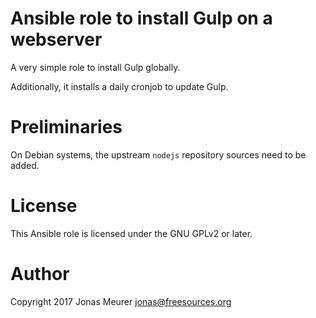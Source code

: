 # Ansible role to install Gulp on a webserver

A very simple role to install Gulp globally.

Additionally, it installs a daily cronjob to update Gulp.

# Preliminaries

On Debian systems, the upstream `nodejs` repository sources need to be added.

# License

This Ansible role is licensed under the GNU GPLv2 or later.

# Author

Copyright 2017 Jonas Meurer <jonas@freesources.org>

